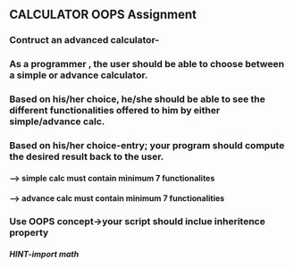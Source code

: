 ## CALCULATOR OOPS Assignment

### Contruct an advanced calculator-

### As a programmer , the user should be able to choose between a simple or advance calculator.
### Based on his/her choice, he/she should be able to see the different functionalities offered to him by either simple/advance calc.
### Based on his/her choice-entry; your program should compute the desired result back to the user. 
#### --> simple calc must contain minimum 7 functionalites 
#### --> advance calc must contain minimum 7 functionalities 

### Use OOPS concept->your script should inclue inheritence property

##### HINT-import math 